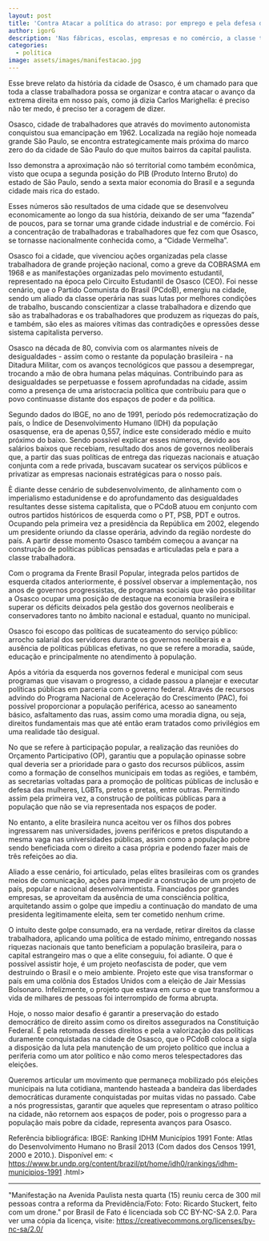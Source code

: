 ```yaml
---
layout: post
title: 'Contra Atacar a política do atraso: por emprego e pela defesa do Estado Democrático de Direito, nenhum direito a menos - Fora Bolsonaro!'
author: igorG
description: 'Nas fábricas, escolas, empresas e no comércio, a classe trabalhadora tem lutado pela sua sobrevivência. Em busca de direitos e a garantia de uma cidade que não seja apenas um dormitório daqueles que nela precisam trabalhar mas sim um lugar de afetos e memórias. Um espaço de resistência. Esse breve relato da história da cidade de Osasco, é um chamado para que toda a classe trabalhadora possa se organizar e contra atacar o avanço da extrema direita em nosso país, como já dizia Carlos Marighella: é preciso não ter medo, é preciso ter a coragem de dizer.'
categories:
  - política
image: assets/images/manifestacao.jpg
---
```


Esse breve relato da história da cidade de Osasco, é um chamado para que toda a classe trabalhadora possa se organizar e contra atacar o avanço da extrema direita em nosso país, como já dizia Carlos Marighella: é preciso não ter medo, é preciso ter a coragem de dizer.

Osasco, cidade de trabalhadores que através do movimento autonomista conquistou sua emancipação em 1962. Localizada na região hoje nomeada grande São Paulo, se encontra estrategicamente mais próxima do marco zero do da cidade de São Paulo do que muitos bairros da capital paulista.

Isso demonstra a aproximação não só territorial como também econômica, visto que ocupa a segunda posição do PIB (Produto Interno Bruto) do estado de São Paulo, sendo a sexta maior economia do Brasil e a segunda cidade mais rica do estado.

Esses números são resultados de uma cidade que se desenvolveu economicamente ao longo da sua história, deixando de ser uma “fazenda” de poucos, para se tornar uma grande cidade industrial e de comércio. Foi a concentração de trabalhadoras e trabalhadores que fez com que Osasco, se tornasse nacionalmente conhecida como, a “Cidade Vermelha”.

Osasco foi a cidade, que vivenciou ações organizadas pela classe trabalhadora de grande projeção nacional, como a greve da COBRASMA em 1968 e as manifestações organizadas pelo movimento estudantil, representado na época pelo Circuito Estudantil de Osasco (CEO). Foi nesse cenário, que o Partido Comunista do Brasil (PCdoB), emergiu na cidade, sendo um aliado da classe operária nas suas lutas por melhores condições de trabalho, buscando conscientizar a classe trabalhadora e dizendo que são as trabalhadoras e os trabalhadores que produzem as riquezas do país, e também, são eles as maiores vítimas das contradições e opressões desse sistema capitalista perverso.

Osasco na década de 80, convivia com os alarmantes níveis de desigualdades - assim como o restante da população brasileira - na Ditadura Militar, com os avanços tecnológicos que passou a desempregar, trocando a mão de obra humana pelas máquinas. Contribuindo para as desigualdades se perpetuasse e fossem aprofundadas na cidade, assim como a presença de uma aristocracia política que contribuiu para que o povo continuasse distante dos espaços de poder e da política.

Segundo dados do IBGE, no ano de 1991, período pós redemocratização do país, o Índice de Desenvolvimento Humano (IDH) da população osasquense, era de apenas 0,557, índice este considerado médio e muito próximo do baixo. Sendo possível explicar esses números, devido aos salários baixos que recebiam, resultado dos anos de governos neoliberais que, a partir das suas políticas de entrega das riquezas nacionais e atuação conjunta com a rede privada, buscavam sucatear os serviços públicos e privatizar as empresas nacionais estratégicas para o nosso país.

È diante desse cenário de subdesenvolvimento, de alinhamento com o imperialismo estadunidense e do aprofundamento das desigualdades resultantes desse sistema capitalista, que o PCdoB atuou em conjunto com outros partidos históricos de esquerda como o PT, PSB, PDT e outros. Ocupando pela primeira vez a presidência da República em 2002, elegendo um presidente oriundo da classe operária, advindo da região nordeste do país. A partir desse momento Osasco também começou a avançar na construção de políticas públicas pensadas e articuladas pela e para a classe trabalhadora.

Com o programa da Frente Brasil Popular, integrada pelos partidos de esquerda citados anteriormente, é possível observar a implementação, nos anos de governos progressistas, de programas sociais que vão possibilitar a Osasco ocupar uma posição de destaque na economia brasileira e superar os déficits deixados pela gestão dos governos neoliberais e conservadores tanto no âmbito nacional e estadual, quanto no municipal.

Osasco foi escopo das políticas de sucateamento do serviço público: arrocho salarial dos servidores durante os governos neoliberais e a ausência de políticas
públicas efetivas, no que se refere a moradia, saúde, educação e principalmente no atendimento à população.

Após a vitória da esquerda nos governos federal e municipal com seus programas que visavam o progresso, a cidade passou a planejar e executar políticas públicas em parceria com o governo federal. Através de recursos advindo do Programa Nacional de Aceleração do Crescimento (PAC), foi possível proporcionar a população periférica, acesso ao saneamento básico, asfaltamento das ruas, assim como uma moradia digna, ou seja, direitos fundamentais mas que até então eram tratados como privilégios em uma realidade tão desigual.

No que se refere à participação popular, a realização das reuniões do Orçamento Participativo (OP), garantiu que a população opinasse sobre qual deveria ser a prioridade para o gasto dos recursos públicos, assim como a formação de conselhos municipais em todas as regiões, e também, as secretarias voltadas para a promoção de políticas públicas de inclusão e defesa das mulheres, LGBTs, pretos e pretas, entre outras. Permitindo assim pela primeira vez, a construção de políticas públicas para a população que não se via representada nos espaços de poder.

No entanto, a elite brasileira nunca aceitou ver os filhos dos pobres ingressarem nas universidades, jovens periféricos e pretos disputando a mesma vaga nas universidades públicas, assim como a população pobre sendo beneficiada com o direito a casa própria e podendo fazer mais de três refeições ao dia.

Aliado a esse cenário, foi articulado, pelas elites brasileiras com os grandes meios de comunicação, ações para impedir a construção de um projeto de país, popular e nacional desenvolvimentista. Financiados por grandes empresas, se aproveitam da ausência de uma consciência política, arquitetando assim o golpe que impediu a continuação do mandato de uma presidenta legitimamente eleita, sem ter cometido nenhum crime.

O intuito deste golpe consumado, era na verdade, retirar direitos da classe trabalhadora, aplicando uma política de estado mínimo, entregando nossas riquezas nacionais que tanto beneficiam a população brasileira, para o capital estrangeiro mas o que a elite conseguiu, foi adiante. O que é possível assistir hoje, é um projeto neofascista de poder, que vem destruindo o Brasil e o meio ambiente. Projeto este que visa transformar o país em uma colônia dos Estados Unidos com a eleição de Jair Messias Bolsonaro. Infelizmente, o projeto que estava em curso e que transformou a vida de milhares de pessoas foi interrompido de forma abrupta.

Hoje, o nosso maior desafio é garantir a preservação do estado democrático de direito assim como os direitos assegurados na Constituição Federal. É pela retomada desses direitos e pela a valorização das políticas duramente conquistadas na cidade de Osasco, que o PCdoB coloca a sigla a disposição da luta pela manutenção de um projeto político que inclua a periferia como um ator político e não como meros telespectadores das eleições.

Queremos articular um movimento que permaneça mobilizado pós eleições municipais na luta cotidiana, mantendo hasteada a bandeira das liberdades democráticas duramente conquistadas por muitas vidas no passado. Cabe a nós progressistas, garantir que aqueles que representam o atraso político na cidade, não retornem aos espaços de poder, pois o progresso para a população mais pobre da cidade, representa avanços para Osasco.

Referência bibliográfica:
IBGE: Ranking IDHM Municípios 1991
Fonte: Atlas do Desenvolvimento Humano no Brasil 2013 (Com dados dos Censos 1991, 2000 e 2010.). Disponível em: <​https://www.br.undp.org/content/brazil/pt/home/idh0/rankings/idhm-municipios-1991 .html​>

---
 "Manifestação na Avenida Paulista nesta quarta (15) reuniu cerca de 300 mil pessoas contra a reforma da Previdência/Foto: Foto: Ricardo Stuckert, feito com um drone." por Brasil de Fato é licenciada sob CC BY-NC-SA 2.0. Para ver uma cópia da licença, visite: https://creativecommons.org/licenses/by-nc-sa/2.0/
